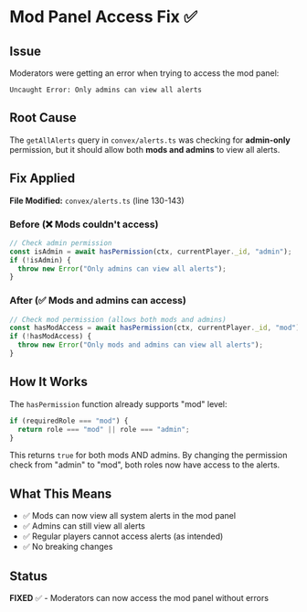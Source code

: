 # Mod Panel Access Fix ✅

## Issue
Moderators were getting an error when trying to access the mod panel:
```
Uncaught Error: Only admins can view all alerts
```

## Root Cause
The `getAllAlerts` query in `convex/alerts.ts` was checking for **admin-only** permission, but it should allow both **mods and admins** to view all alerts.

## Fix Applied
**File Modified:** `convex/alerts.ts` (line 130-143)

### Before (❌ Mods couldn't access)
```typescript
// Check admin permission
const isAdmin = await hasPermission(ctx, currentPlayer._id, "admin");
if (!isAdmin) {
  throw new Error("Only admins can view all alerts");
}
```

### After (✅ Mods and admins can access)
```typescript
// Check mod permission (allows both mods and admins)
const hasModAccess = await hasPermission(ctx, currentPlayer._id, "mod");
if (!hasModAccess) {
  throw new Error("Only mods and admins can view all alerts");
}
```

## How It Works
The `hasPermission` function already supports "mod" level:
```typescript
if (requiredRole === "mod") {
  return role === "mod" || role === "admin";
}
```

This returns `true` for both mods AND admins. By changing the permission check from "admin" to "mod", both roles now have access to the alerts.

## What This Means
- ✅ Mods can now view all system alerts in the mod panel
- ✅ Admins can still view all alerts
- ✅ Regular players cannot access alerts (as intended)
- ✅ No breaking changes

## Status
**FIXED** ✅ - Moderators can now access the mod panel without errors
